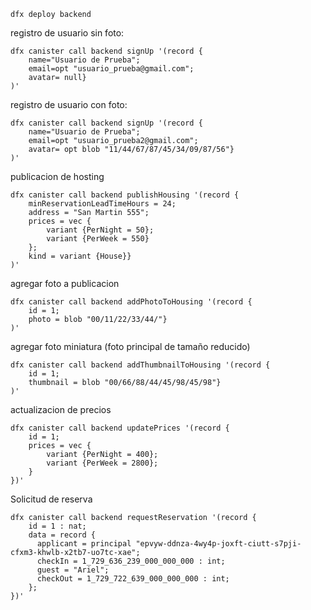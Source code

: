 ``` 
dfx deploy backend

```
registro de usuario sin foto:

```
dfx canister call backend signUp '(record { 
    name="Usuario de Prueba"; 
    email=opt "usuario_prueba@gmail.com"; 
    avatar= null}
)'
```

registro de usuario con foto:

```
dfx canister call backend signUp '(record { 
    name="Usuario de Prueba"; 
    email=opt "usuario_prueba2@gmail.com"; 
    avatar= opt blob "11/44/67/87/45/34/09/87/56"}
)'
```

publicacion de hosting

```
dfx canister call backend publishHousing '(record {
    minReservationLeadTimeHours = 24;
    address = "San Martin 555";
    prices = vec {
        variant {PerNight = 50};
        variant {PerWeek = 550}
    }; 
    kind = variant {House}}
)'
```

agregar foto a publicacion

```
dfx canister call backend addPhotoToHousing '(record {
    id = 1; 
    photo = blob "00/11/22/33/44/"}
)'
```

agregar foto miniatura (foto principal de tamaño reducido)

```
dfx canister call backend addThumbnailToHousing '(record {
    id = 1; 
    thumbnail = blob "00/66/88/44/45/98/45/98"}
)'
```

actualizacion de precios

```
dfx canister call backend updatePrices '(record {
    id = 1;
    prices = vec {
        variant {PerNight = 400};
        variant {PerWeek = 2800};
    }
})'
```

Solicitud de reserva

```
dfx canister call backend requestReservation '(record {
    id = 1 : nat;
    data = record {
      applicant = principal "epvyw-ddnza-4wy4p-joxft-ciutt-s7pji-cfxm3-khwlb-x2tb7-uo7tc-xae";
      checkIn = 1_729_636_239_000_000_000 : int;
      guest = "Ariel";
      checkOut = 1_729_722_639_000_000_000 : int;
    };
})'
```

